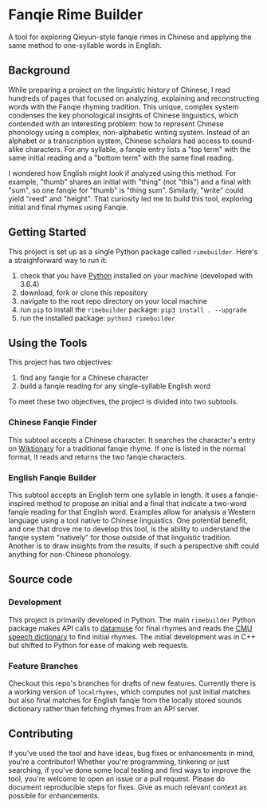 # Fanqie Rime Builder

A tool for exploring Qieyun-style fanqie rimes in Chinese and applying the same method to one-syllable words in English.

## Background

While preparing a project on the linguistic history of Chinese, I read hundreds of pages that focused on analyzing, explaining and reconstructing words with the Fanqie rhyming tradition. This unique, complex system condenses the key phonological insights of Chinese linguistics, which contended with an interesting problem: how to represent Chinese phonology using a complex, non-alphabetic writing system. Instead of an alphabet or a transcription system, Chinese scholars had access to sound-alike characters. For any syllable, a fanqie entry lists a "top term" with the same initial reading and a "bottom term" with the same final reading.

I wondered how English might look if analyzed using this method. For example, "thumb" shares an initial with "thing" (not "this") and a final with "sum", so one fanqie for "thumb" is "thing sum". Similarly, "write" could yield "reed" and "height". That curiosity led me to build this tool, exploring initial and final rhymes using Fanqie.

## Getting Started

This project is set up as a single Python package called `rimebuilder`. Here's a straighforward way to run it:

1. check that you have [Python](https://www.python.org/downloads/) installed on your machine (developed with 3.6.4)
2. download, fork or clone this repository
3. navigate to the root repo directory on your local machine
4. run `pip` to install the `rimebuilder` package: `pip3 install . --upgrade`
5. run the installed package: `python3 rimebuilder`

## Using the Tools

This project has two objectives:
1. find any fanqie for a Chinese character
2. build a fanqie reading for any single-syllable English word

To meet these two objectives, the project is divided into two subtools.

### Chinese Fanqie Finder

This subtool accepts a Chinese character. It searches the character's entry on [Wiktionary](https://en.wiktionary.org/wiki/) for a traditional fanqie rhyme. If one is listed in the normal format, it reads and returns the two fanqie characters.

### English Fanqie Builder

This subtool accepts an English term one syllable in length. It uses a fanqie-inspired method to propose an initial and a final that indicate a two-word fanqie reading for that English word. Examples allow for analysis a Western language using a tool native to Chinese linguistics. One potential benefit, and one that drove me to develop this tool, is the ability to understand the fanqie system "natively" for those outside of that linguistic tradition. Another is to draw insights from the results, if such a perspective shift could anything for non-Chinese phonology.

## Source code

### Development

This project is primarily developed in Python. The main `rimebuilder` Python package makes API calls to [datamuse](https://www.datamuse.com/api/) for final rhymes and reads the [CMU speech dictionary](http://www.speech.cs.cmu.edu/cgi-bin/cmudict) to find initial rhymes. The initial development was in C++ but shifted to Python for ease of making web requests.

### Feature Branches

Checkout this repo's branches for drafts of new features. Currently there is a working version of `localrhymes`, which computes not just initial matches but also final matches for English fanqie from the locally stored sounds dictionary rather than fetching rhymes from an API server. 

## Contributing

If you've used the tool and have ideas, bug fixes or enhancements in mind, you're a contributor! Whether you're programming, tinkering or just searching, if you've done some local testing and find ways to improve the tool, you're welcome to open an issue or a pull request. Please do document reproducible steps for fixes. Give as much relevant context as possible for enhancements.

